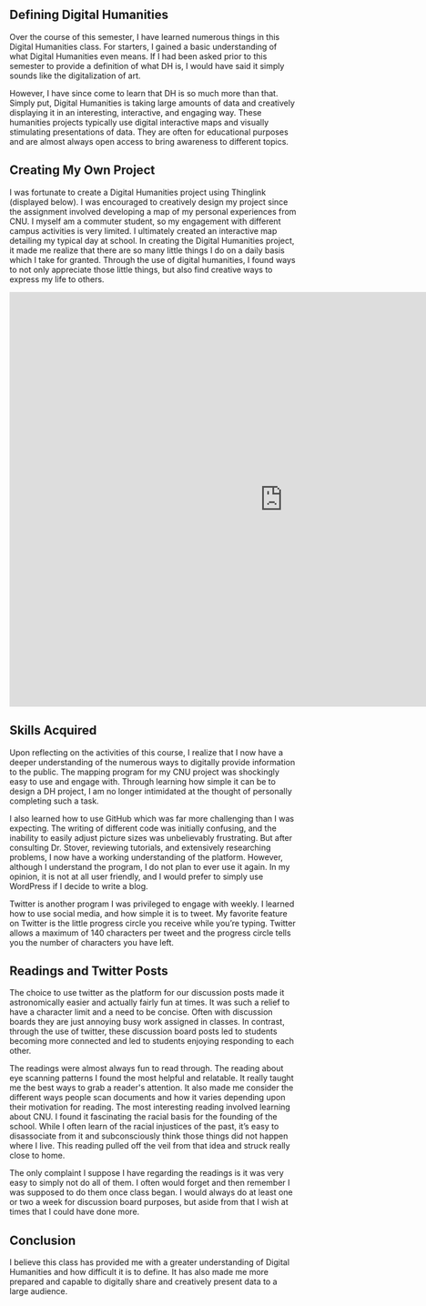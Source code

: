 ## Defining Digital Humanities

Over the course of this semester, I have learned numerous things in this Digital Humanities class. For starters, I gained a basic understanding of what Digital Humanities even means. If I had been asked prior to this semester to provide a definition of what DH is, I would have said it simply sounds like the digitalization of art. 

However, I have since come to learn that DH is so much more than that. Simply put, Digital Humanities is taking large amounts of data and creatively displaying it in an interesting, interactive, and engaging way. These humanities projects typically use digital interactive maps and visually stimulating presentations of data. They are often for educational purposes and are almost always open access to bring awareness to different topics.
     
## Creating My Own Project

I was fortunate to create a Digital Humanities project using Thinglink (displayed below). I was encouraged to creatively design my project since the assignment involved developing a map of my personal experiences from CNU. I myself am a commuter student, so my engagement with different campus activities is very limited. I ultimately created an interactive map detailing my typical day at school. In creating the Digital Humanities project, it made me realize that there are so many little things I do on a daily basis which I take for granted. Through the use of digital humanities, I found ways to not only appreciate those little things, but also find creative ways to express my life to others.

<iframe width="960" height="729.2193308550186" data-original-width="1614" data-original-height="1226" src="https://www.thinglink.com/card/1499039690555129859" type="text/html" frameborder="0" webkitallowfullscreen mozallowfullscreen allowfullscreen scrolling="no"></iframe><script async src="//cdn.thinglink.me/jse/responsive.js"></script>
   
## Skills Acquired 
 
Upon reflecting on the activities of this course, I realize that I now have a deeper understanding of the numerous ways to digitally provide information to the public. The mapping program for my CNU project was shockingly easy to use and engage with. Through learning how simple it can be to design a DH project, I am no longer intimidated at the thought of personally completing such a task. 
     
I also learned how to use GitHub which was far more challenging than I was expecting. The writing of different code was initially confusing, and the inability to easily adjust picture sizes was unbelievably frustrating. But after consulting Dr. Stover, reviewing tutorials, and extensively researching problems, I now have a working understanding of the platform. However, although I understand the program, I do not plan to ever use it again. In my opinion, it is not at all user friendly, and I would prefer to simply use WordPress if I decide to write a blog.
     
Twitter is another program I was privileged to engage with weekly. I learned how to use social media, and how simple it is to tweet. My favorite feature on Twitter is the little progress circle you receive while you’re typing. Twitter allows a maximum of 140 characters per tweet and the progress circle tells you the number of characters you have left. 
     
## Readings and Twitter Posts

The choice to use twitter as the platform for our discussion posts made it astronomically easier and actually fairly fun at times. It was such a relief to have a character limit and a need to be concise. Often with discussion boards they are just annoying busy work assigned in classes. In contrast, through the use of twitter, these discussion board posts led to students becoming more connected and led to students enjoying responding to each other.

The readings were almost always fun to read through. The reading about eye scanning patterns I found the most helpful and relatable. It really taught me the best ways to grab a reader's attention. It also made me consider the different ways people scan documents and how it varies depending upon their motivation for reading. The most interesting reading involved learning about CNU. I found it fascinating the racial basis for the founding of the school. While I often learn of the racial injustices of the past, it’s easy to disassociate from it and subconsciously think those things did not happen where I live. This reading pulled off the veil from that idea and struck really close to home.

The only complaint I suppose I have regarding the readings is it was very easy to simply not do all of them. I often would forget and then remember I was supposed to do them once class began. I would always do at least one or two a week for discussion board purposes, but aside from that I wish at times that I could have done more. 

## Conclusion

I believe this class has provided me with a greater understanding of Digital Humanities and how difficult it is to define. It has also made me more prepared and capable to digitally share and creatively present data to a large audience. 

